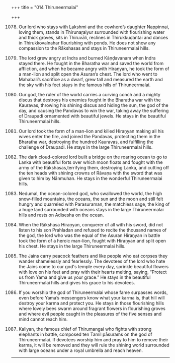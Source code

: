 +++
title = "014 Thiruneermalai"

+++

1078. Our lord who stays with Lakshmi
      and the cowherd’s daughter Nappinnai, loving them,
      stands in Thirunaṛaiyur surrounded with flourishing water and thick groves,
      sits in Thiruvāli, reclines in Thirukkuḍantai
      and dances in Thirukkovalnahar flourishing with ponds.
      He does not show any compassion to the Rākshasas
      and stays in Thiruneermalai hills.

1079. The lord grew angry at Indra
      and burned Kāṇḍavanam when Indra stayed there.
      He fought in the Bharatha war and saved the world from affliction,
      and when he became angry with Hiraṇyan,
      he took the form of a man-lion and split open the Asuran’s chest.
      The lord who went to Mahabali’s sacrifice as a dwarf, grew tall
      and measured the earth and the sky with his feet
      stays in the famous hills of Thiruneermalai.

1080. Our god, the ruler of the world carries a curving conch
      and a mighty discus that destroys his enemies
      fought in the Bharatha war with the Kauravas,
      throwing his shining discus and hiding the sun,
      the god of the day, and causing the Pandavas to win the war,
      taking away the suffering of Draupadi
      ornamented with beautiful jewels.
      He stays in the beautiful Thiruneermalai hills.

1081. Our lord took the form of a man-lion and killed Hiraṇyan
      making all his wives enter the fire,
      and joined the Pandavas, protecting them in the Bharatha war,
      destroying the hundred Kauravas,
      and fulfilling the challenge of Draupadi.
      He stays in the large Thiruneermalai hills.

1082. The dark cloud-colored lord
      built a bridge on the roaring ocean
      to go to Lanka with beautiful forts over which moon floats
      and fought with the army of the Rākshasas,terrifying them, destroying Lanka,
      and cutting off the ten heads with shining crowns of Rāvaṇa
      with the sword that was given to him by Nānmuhan.
      He stays in the wonderful Thiruneermalai hills.

1083. Neḍumal, the ocean-colored god,
      who swallowed the world, the high snow-filled mountains,
      the oceans, the sun and the moon and still felt hungry
      and quarreled with Parasuraman, the matchless sage,
      the king of a huge land surrounded with oceans
      stays in the large Thiruneermalai hills and rests on Adisesha on the ocean.

1084. When the Rākshasa Hiraṇyan, conquerer of all with his sword,
      did not listen to his son Prahladan
      and refused to recite the thousand names of the god,
      the lord who was the equal of the Asuran Hiraṇyan in battle
      took the form of a heroic man-lion,
      fought with Hiraṇyan and split open his chest.
      He stays in the large Thiruneermalai hills.

1085. The Jains carry peacock feathers
      and like people who eat corpses
      they wander shamelessly and fearlessly.
      The devotees of the lord
      who hate the Jains come to our god's temple every day,
      sprinkle beautiful flowers with love on his feet
      and pray with their hearts melting, saying,
      “Protect us from Yama and give us your grace.”
      He stays in the beautiful Thiruneermalai hills
      and gives his grace to his devotees.

1086. If you worship the god of Thiruneermalai
      whose fame surpasses words,
      even before Yama’s messengers know what your karma is,
      that hill will destroy your karma and protect you.
      He stays in those flourishing hills
      where lovely bees swarm around fragrant flowers in flourishing groves
      and where evil people caught in the pleasures
      of the five senses and mind cannot reach him.

1087. Kaliyan, the famous chief of Thirumangai
      who fights with strong elephants in battle,
      composed ten Tamil pāsurams on the god of Thiruneermalai.
      If devotees worship him and pray to him to remove their karma,
      it will be removed and they will rule the shining world
      surrounded with large oceans under a royal umbrella and reach heaven.
---------
